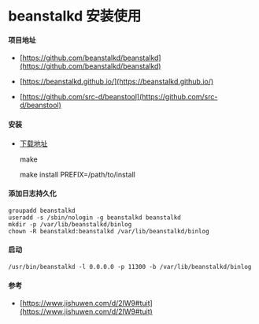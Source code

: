 # beanstalkd 安装使用

#### 项目地址

- [https://github.com/beanstalkd/beanstalkd](https://github.com/beanstalkd/beanstalkd)

- [https://beanstalkd.github.io/](https://beanstalkd.github.io/)

- [https://github.com/src-d/beanstool](https://github.com/src-d/beanstool)

#### 安装

- [下载地址](https://github.com/beanstalkd/beanstalkd/archive/v1.11.tar.gz)

	make

	make install PREFIX=/path/to/install

#### 添加日志持久化

	groupadd beanstalkd
	useradd -s /sbin/nologin -g beanstalkd beanstalkd
	mkdir -p /var/lib/beanstalkd/binlog
	chown -R beanstalkd:beanstalkd /var/lib/beanstalkd/binlog

#### 启动

	/usr/bin/beanstalkd -l 0.0.0.0 -p 11300 -b /var/lib/beanstalkd/binlog 


#### 参考

- [https://www.jishuwen.com/d/2IW9#tuit](https://www.jishuwen.com/d/2IW9#tuit)


